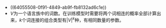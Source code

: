 - ((64055508-0f91-4849-ab9f-fb8132ad6c1e))
- $V$为一个语言族中的词数。在训练模型时需要将两个词相连的概率全部计算出来，$k$个词连接的组合类型有$|V|^k$种，有相同数量的参数。
